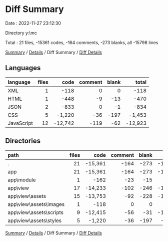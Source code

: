 # Diff Summary

Date : 2022-11-27 23:12:30

Directory y:\\mc

Total : 21 files,  -15361 codes, -164 comments, -273 blanks, all -15798 lines

[Summary](results.md) / [Details](details.md) / Diff Summary / [Diff Details](diff-details.md)

## Languages
| language | files | code | comment | blank | total |
| :--- | ---: | ---: | ---: | ---: | ---: |
| XML | 1 | -118 | 0 | 0 | -118 |
| HTML | 1 | -448 | -9 | -13 | -470 |
| JSON | 2 | -833 | 0 | -1 | -834 |
| CSS | 5 | -1,220 | -36 | -197 | -1,453 |
| JavaScript | 12 | -12,742 | -119 | -62 | -12,923 |

## Directories
| path | files | code | comment | blank | total |
| :--- | ---: | ---: | ---: | ---: | ---: |
| . | 21 | -15,361 | -164 | -273 | -15,798 |
| app | 21 | -15,361 | -164 | -273 | -15,798 |
| app\\module | 1 | -162 | -23 | -15 | -200 |
| app\\view | 17 | -14,233 | -102 | -246 | -14,581 |
| app\\view\\assets | 15 | -13,753 | -92 | -228 | -14,073 |
| app\\view\\assets\\images | 1 | -118 | 0 | 0 | -118 |
| app\\view\\assets\\scripts | 9 | -12,415 | -56 | -31 | -12,502 |
| app\\view\\assets\\styles | 5 | -1,220 | -36 | -197 | -1,453 |

[Summary](results.md) / [Details](details.md) / Diff Summary / [Diff Details](diff-details.md)